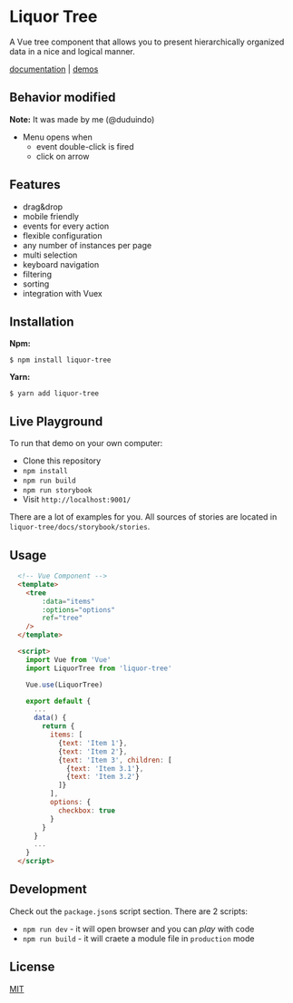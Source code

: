 # Liquor Tree

A Vue tree component that allows you to present hierarchically organized data in a nice and logical manner.

[documentation](https://amsik.github.io/liquor-tree/) | [demos](https://amsik.github.io/liquor-tree/#Examples)

## Behavior modified 

**Note:** It was made by me (@duduindo)

* Menu opens when
  * event double-click is fired
  * click on arrow


## Features
* drag&drop
* mobile friendly
* events for every action
* flexible configuration
* any number of instances per page
* multi selection
* keyboard navigation
* filtering
* sorting
* integration with Vuex

## Installation
**Npm:**

```shell
$ npm install liquor-tree
```

**Yarn:**

```shell
$ yarn add liquor-tree
```

## Live Playground

To run that demo on your own computer:

* Clone this repository
* `npm install`
* `npm run build` 
* `npm run storybook` 
* Visit `http://localhost:9001/`

There are a lot of examples for you. All sources of stories are located in `liquor-tree/docs/storybook/stories`.

## Usage

```html
  <!-- Vue Component -->
  <template>
    <tree
        :data="items"
        :options="options"
        ref="tree"
    />
  </template>

  <script>
    import Vue from 'Vue'
    import LiquorTree from 'liquor-tree'

    Vue.use(LiquorTree)

    export default {
      ...
      data() {
        return {
          items: [
            {text: 'Item 1'},
            {text: 'Item 2'},
            {text: 'Item 3', children: [
              {text: 'Item 3.1'},
              {text: 'Item 3.2'}
            ]}
          ],
          options: {
            checkbox: true
          }
        }
      }
      ...
    }
  </script>
```

## Development

Check out the `package.json`s script section. There are 2 scripts:

- `npm run dev` - it will open browser and you can *play* with code
- `npm run build` - it will craete a module file in `production` mode 


## License

[MIT](https://opensource.org/licenses/MIT)